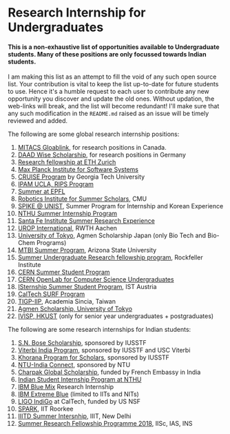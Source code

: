 # Research Internship for Undergraduates

#### This is a non-exhaustive list of opportunities available to Undergraduate students. Many of these positions are only focussed towards Indian students.

I am making this list as an attempt to fill the void of any such open source list. Your contribution is vital to keep the list up-to-date for future students to use. Hence it's a humble request to each user to contribute any new opportunity you discover and update the old ones. Without updation, the web-links will break, and the list will become redundant! I'll make sure that any such modification in the `README.md` raised as an issue will be timely reviewed and added.

The following are some global research internship positions:

1.  [MITACS Gloablink](https://www.mitacs.ca/en/programs/globalink/globalink-research-internship), for research positions in Canada.
2. [DAAD Wise Scholarship](https://www.daad.de/deutschland/stipendium/datenbank/en/15342-you-are-interested-in-a-daad-scholarship/), for research positions in Germany
3. [Research fellowship at ETH Zurich](https://www.inf.ethz.ch/studies/summer-research-fellowship.html)
4. [Max Planck Institute for Software Systems](https://apply.mpi-sws.org/register/internship/)
5. [CRUISE Program](https://www.cse.gatech.edu/research/cruise) by Georgia Tech University
6. [IPAM UCLA, RIPS Program](http://www.ipam.ucla.edu/programs/student-research-programs/)
7. [Summer at EPFL](https://ic.epfl.ch/SummerAtEPFL)
8. [Robotics Institute for Summer Scholars](https://riss.ri.cmu.edu/), CMU
9. [SPIKE @ UNIST](http://spike.unist.ac.kr/main/main.php), Summer Program for Internship and Korean Experience
10. [NTHU Summer Internship Program](http://eng-en.web.nthu.edu.tw/files/14-1130-129169,r1447-1.php)
11. [Santa Fe Institute Summer Research Experience](https://www.santafe.edu/engage/learn/schools/research-experiences-undergraduates)
12. [UROP International](http://www.rwth-aachen.de/cms/root/Forschung/Angebote-fuer-Forschende/Angebote-fuer-Studierende/UROP/UROP-INternational/~wnr/Informationen-fuer-Studierende/?lidx=1), RWTH Aachen
13. [University of Tokyo](http://www.amgenscholars.com/japan-program), Agmen Scholarship Japan (only Bio Tech and Bio-Chem Programs)
14. [MTBI Summer Program](https://mtbi.asu.edu/summerprogram), Arizona State University
15. [Summer Undergraduate Research fellowship program](https://www.rockefeller.edu/education-and-training/surf/), Rockfeller Institute
16. [CERN Summer Student Program](https://careers.cern/join-us/summer-student-programme-member-states)
17. [CERN OpenLab for Computer Science Undergraduates](http://openlab.cern/summer-student-programme)
18. [ISternship Summer Student Program](https://phd.pages.ist.ac.at/isternship/), IST Austria
19. [CalTech SURF Program](https://www.sfp.caltech.edu/programs/surf/application_information)
20. [TIGP-IIP](https://tigpsip.apps.sinica.edu.tw/index.php), Academia Sincia, Taiwan
21. [Agmen Scholarship, University of Tokyo](https://www.u-tokyo.ac.jp/en/prospective-students/amgen_program.html)
22. [IVISP, HKUST](https://pg.ust.hk/ivisp) (only for senior year undergraduates + postgraduates)


The following are some research internships for Indian students:

1. [S.N. Bose Scholarship](http://iusstf.org/story/53-74-For-Indian-Students.html), sponsored by IUSSTF
2. [Viterbi India Program](http://iusstf.org/story/53-51-IUSSTF-Viterbi-Program.html), sponsored by IUSSTF and USC Viterbi
3. [Khorana Program for Scholars](http://iusstf.org/story/53-50-Khorana-Program.html), sponsored by IUSSTF
4. [NTU-India Connect](http://global.ntu.edu.sg/GMP/ic/Pages/default.aspx), sponsored by NTU
5. [Charpak Global Scholarship](http://www.inde.campusfrance.org/en/page/charpak-research-internship-program), funded by French Embassy in India
6. [Indian Student Internship Program at NTHU](http://oga.nthu.edu.tw/news.php?id=233&lang=en)
7. [IBM Blue Mix](https://researcher.watson.ibm.com/researcher/view_group_subpage.php?id=8101) Research Internship
8. [IBM Extreme Blue](http://www-07.ibm.com/employment/in/students/extreme-blue/index.html) (limited to IITs and NITs)
9. [LIGO IndiGo](http://jobs.gw-indigo.org/tiki-index.php?page=LIGO-IndIGO+Summer+Students+Program) at CalTech, funded by US NSF
10. [SPARK](http://spark.iitr.ac.in/), IIT Roorkee
11. [IIITD Summer Intersnhip](https://www.iiitd.ac.in/placement/internships), IIIT, New Delhi
12. [Summer Research Fellowship Programme 2018](http://web-japps.ias.ac.in:8080/fellowship2018/index.html), IISc, IAS, INS
